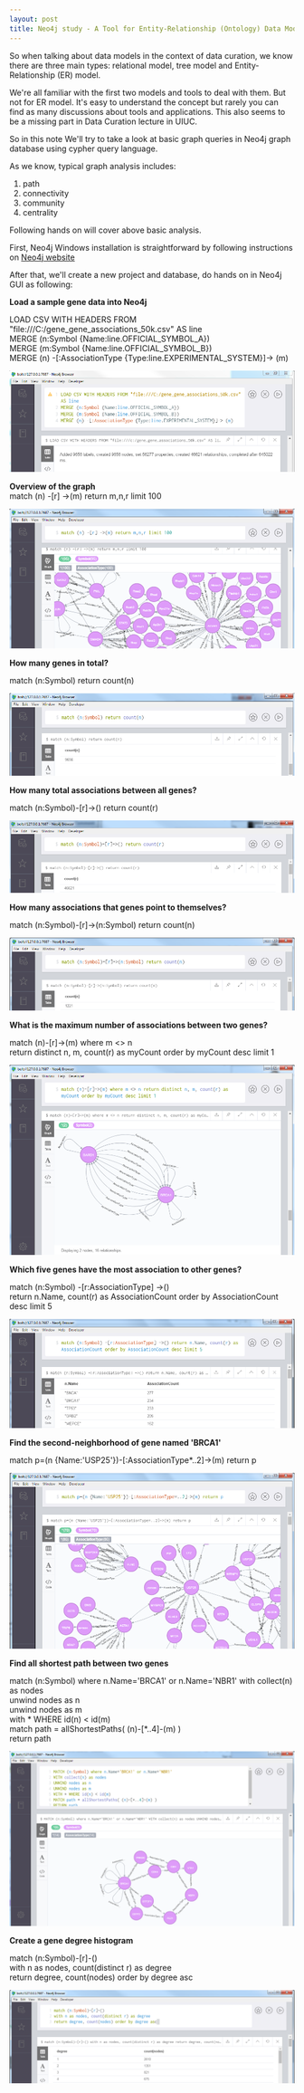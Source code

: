 ```yaml
---
layout: post
title: Neo4j study - A Tool for Entity-Relationship (Ontology) Data Model
---
```


So when talking about data models in the context of data curation, we know there are three main types: relational model, tree model
and Entity-Relationship (ER) model.  

We're all familiar with the first two models and tools to deal with them. But not for ER model. It's easy to understand the concept
but rarely you can find as many discussions about tools and applications. This also seems to be a missing part in Data Curation lecture
in UIUC.  

So in this note We'll try to take a look at basic graph queries in Neo4j graph database using cypher query language.   

As we know, typical graph analysis includes:  
1. path  
2. connectivity  
3. community  
4. centrality  

Following hands on will cover above basic analysis.  

First, Neo4j Windows installation is straightforward by following instructions on [Neo4j website](https://neo4j.com/)  

After that, we'll create a new project and database, do hands on in Neo4j GUI as following:  

**Load a sample gene data into Neo4j**   

LOAD CSV WITH HEADERS FROM "file:///C:/gene_gene_associations_50k.csv" AS line   
MERGE (n:Symbol {Name:line.OFFICIAL_SYMBOL_A})   
MERGE (m:Symbol {Name:line.OFFICIAL_SYMBOL_B})   
MERGE (n) -[:AssociationType {Type:line.EXPERIMENTAL_SYSTEM}]-> (m)   

![load](/images/neo4j/load.png)   

**Overview of the graph**    
match (n) -[r] ->(m) return m,n,r limit 100   

![overview](/images/neo4j/overview.png)   

**How many genes in total?**   

match (n:Symbol) return count(n)   

![nodes-count](/images/neo4j/nodes-count.png)   

**How many total associations between all genes?**   

match (n:Symbol)-[r]->() return count(r)   

![edges-count](/images/neo4j/edges-count.png)   

**How many associations that genes point to themselves?**  

match (n:Symbol)-[r]->(n:Symbol) return count(n)

![loops](/images/neo4j/loops.png)  

**What is the maximum number of associations between two genes?**   
 
match (n)-[r]->(m) where m <> n    
return distinct n, m, count(r) as myCount order by myCount desc limit 1   

![max-r](/images/neo4j/max-r.png)   

**Which five genes have the most association to other genes?**  

match (n:Symbol) -[r:AssociationType] ->()   
return n.Name, count(r) as AssociationCount order by AssociationCount desc limit 5   

![list-r](/images/neo4j/list-r.png)   

**Find the second-neighborhood of gene named 'BRCA1'**

match p=(n {Name:'USP25'})-[:AssociationType*..2]->(m) 
return p  

![second-neighborhood](/images/neo4j/second-neighborhood.png)   

**Find all shortest path between two genes**

match (n:Symbol) where n.Name='BRCA1' or n.Name='NBR1'
with collect(n) as nodes  
unwind nodes as n  
unwind nodes as m  
with * WHERE id(n) < id(m)  
match path = allShortestPaths( (n)-[\*..4]-(m) )  
return path

![shortest-path](/images/neo4j/shortest-path.png) 

**Create a gene degree histogram**

match (n:Symbol)-[r]-()  
with n as nodes, count(distinct r) as degree  
return degree, count(nodes) order by degree asc  

![degree](/images/neo4j/degree.png) 

